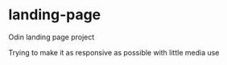 # landing-page
Odin landing page project

Trying to make it as responsive as possible with little media use